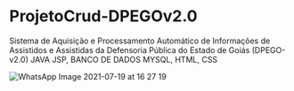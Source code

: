 # ProjetoCrud-DPEGOv2.0
Sistema de Aquisição e Processamento Automático  de Informações de Assistidos e Assistidas da  Defensoria Pública do Estado de Goiás  (DPEGO-v2.0) 
JAVA JSP, BANCO DE DADOS MYSQL, HTML, CSS

![WhatsApp Image 2021-07-19 at 16 27 19](https://user-images.githubusercontent.com/69375587/126216023-4a624d9f-c0bd-43ff-8dd3-efac2c9257ee.jpeg)
